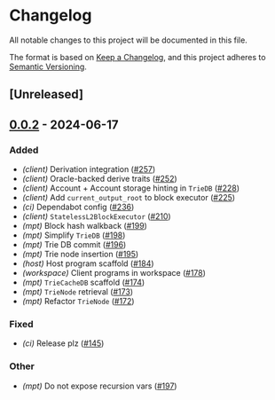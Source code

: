 # Changelog
All notable changes to this project will be documented in this file.

The format is based on [Keep a Changelog](https://keepachangelog.com/en/1.0.0/),
and this project adheres to [Semantic Versioning](https://semver.org/spec/v2.0.0.html).

## [Unreleased]

## [0.0.2](https://github.com/moongate-forks/kona/compare/kona-mpt-v0.0.1...kona-mpt-v0.0.2) - 2024-06-17

### Added
- *(client)* Derivation integration ([#257](https://github.com/moongate-forks/kona/pull/257))
- *(client)* Oracle-backed derive traits ([#252](https://github.com/moongate-forks/kona/pull/252))
- *(client)* Account + Account storage hinting in `TrieDB` ([#228](https://github.com/moongate-forks/kona/pull/228))
- *(client)* Add `current_output_root` to block executor ([#225](https://github.com/moongate-forks/kona/pull/225))
- *(ci)* Dependabot config ([#236](https://github.com/moongate-forks/kona/pull/236))
- *(client)* `StatelessL2BlockExecutor` ([#210](https://github.com/moongate-forks/kona/pull/210))
- *(mpt)* Block hash walkback ([#199](https://github.com/moongate-forks/kona/pull/199))
- *(mpt)* Simplify `TrieDB` ([#198](https://github.com/moongate-forks/kona/pull/198))
- *(mpt)* Trie DB commit ([#196](https://github.com/moongate-forks/kona/pull/196))
- *(mpt)* Trie node insertion ([#195](https://github.com/moongate-forks/kona/pull/195))
- *(host)* Host program scaffold ([#184](https://github.com/moongate-forks/kona/pull/184))
- *(workspace)* Client programs in workspace ([#178](https://github.com/moongate-forks/kona/pull/178))
- *(mpt)* `TrieCacheDB` scaffold ([#174](https://github.com/moongate-forks/kona/pull/174))
- *(mpt)* `TrieNode` retrieval ([#173](https://github.com/moongate-forks/kona/pull/173))
- *(mpt)* Refactor `TrieNode` ([#172](https://github.com/moongate-forks/kona/pull/172))

### Fixed
- *(ci)* Release plz ([#145](https://github.com/moongate-forks/kona/pull/145))

### Other
- *(mpt)* Do not expose recursion vars ([#197](https://github.com/moongate-forks/kona/pull/197))
